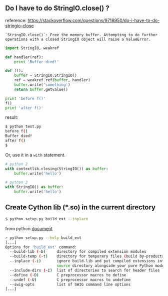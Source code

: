 ## Do I have to do StringIO.close() ?

reference: https://stackoverflow.com/questions/9718950/do-i-have-to-do-stringio-close

```
`StringIO.close()`: Free the memory buffer. Attempting to do further operations with a closed StringIO object will raise a ValueError.
```

```python
import StringIO, weakref

def handler(ref):
    print 'Buffer died!'

def f():
    buffer = StringIO.StringIO()
    ref = weakref.ref(buffer, handler)
    buffer.write('something')
    return buffer.getvalue()

print 'before f()'
f()
print 'after f()'
```

result:

```bash
$ python test.py 
before f()
Buffer died!
after f()
$
```

Or, use it in a `with` statement.


```python
# python 2
with contextlib.closing(StringIO()) as buffer:
    buffer.write('hello')
```

```python
# python 3
with StringIO() as buffer:
    buffer.write('hello')
```


## Create Cython lib (*.so) in the current directory

```bash
$ python setup.py build_ext --inplace
```


from python [document](https://docs.python.org/2/distutils/configfile.html)

```bash
> python setup.py --help build_ext
[...]
Options for 'build_ext' command:
  --build-lib (-b)     directory for compiled extension modules
  --build-temp (-t)    directory for temporary files (build by-products)
  --inplace (-i)       ignore build-lib and put compiled extensions into the
                       source directory alongside your pure Python modules
  --include-dirs (-I)  list of directories to search for header files
  --define (-D)        C preprocessor macros to define
  --undef (-U)         C preprocessor macros to undefine
  --swig-opts          list of SWIG command line options
[...]
```